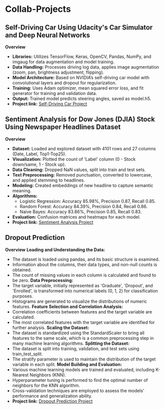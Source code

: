 # Collab-Projects

## Self-Driving Car Using Udacity's Car Simulator and Deep Neural Networks
**Overview**
- **Libraries:** Utilizes TensorFlow, Keras, OpenCV, Pandas, NumPy, and imgaug for data augmentation and model training.
- **Data Handling:** Processes driving log data, applies image augmentation (zoom, pan, brightness adjustment, flipping).
- **Model Architecture:** Based on NVIDIA’s self-driving car model with convolutional layers and dropout for regularization.
- **Training:** Uses Adam optimizer, mean squared error loss, and fit generator for training and validation data.
- **Output:** Trained model predicts steering angles, saved as model.h5.
- **Project link:** [Self-Driving Car Project](https://colab.research.google.com/drive/1nxco8RgT_wpQj4ezQsa9BLcfMnX--1hg?usp=sharing)

## Sentiment Analysis for Dow Jones (DJIA) Stock Using Newspaper Headlines Dataset
**Overview**
- **Dataset:** Loaded and explored dataset with 4101 rows and 27 columns (Date, Label, Top1-Top25).
- **Visualization:** Plotted the count of 'Label' column (0 - Stock down/same, 1 - Stock up).
- **Data Cleaning:** Dropped NaN values, split into train and test sets.
- **Text Preprocessing:** Removed punctuation, converted to lowercase, and applied stemming to headlines.
- **Modeling:** Created embeddings of new headline to capture semantic meaning.
- **Algorithms:**
  - Logistic Regression: Accuracy 85.98%, Precision 0.87, Recall 0.85.
  - Random Forest: Accuracy 84.39%, Precision 0.84, Recall 0.86.
  - Naive Bayes: Accuracy 83.86%, Precision 0.85, Recall 0.83.
- **Evaluation:** Confusion matrices and heatmaps for each model.
- **Project link:** [Sentiment Analysis Project](https://colab.research.google.com/drive/1ipkMaSJcg_lpyxG6JuL3ggV9KW-nfgZI?usp=sharing)

## Dropout Prediction
**Overview**
**Loading and Understanding the Data:**
- The dataset is loaded using pandas, and its basic structure is examined.
- Information about the columns, their data types, and non-null counts is obtained.
- The count of missing values in each column is calculated and found to be zero.
**Data Preprocessing:**
- The target variable, initially represented as 'Graduate', 'Dropout', and 'Enrolled', is transformed into numerical labels (0, 1, 2) for classification purposes.
- Histograms are generated to visualize the distributions of numeric features.
**Feature Selection and Correlation Analysis:**
- Correlation coefficients between features and the target variable are calculated.
- The most correlated features with the target variable are identified for further analysis.
**Scaling the Dataset:**
- The dataset is standardized using the StandardScaler to bring all features to the same scale, which is a common preprocessing step in many machine learning algorithms.
**Splitting the Dataset:**
- The dataset is split into training, validation, and test sets using train_test_split.
- The stratify parameter is used to maintain the distribution of the target variable in each split.
**Model Building and Evaluation:**
- Various machine learning models are trained and evaluated, including K-Nearest Neighbors (KNN).
- Hyperparameter tuning is performed to find the optimal number of neighbors for the KNN algorithm.
- Cross-validation techniques are employed to assess the models' performance and generalization ability.
- **Project link:** [Dropout Prediction Project](https://colab.research.google.com/drive/1w2uQdXLjNh4inV-eLH1PmpjHs_ZGwmCH?usp=sharing)
